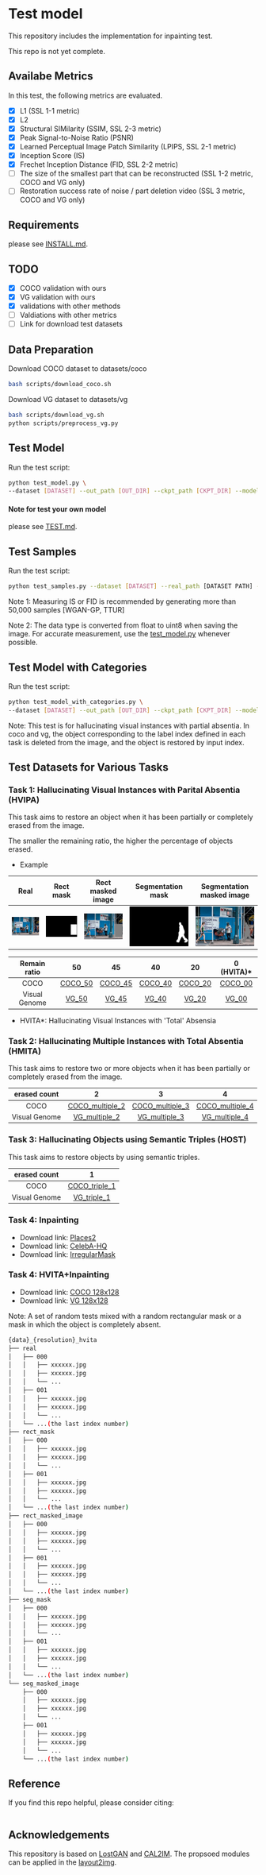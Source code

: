 # Test model
This repository includes the implementation for inpainting test.

This repo is not yet complete.

## Availabe Metrics
In this test, the following metrics are evaluated.

- [X] L1 (SSL 1-1 metric)
- [X] L2
- [X] Structural SIMilarity (SSIM, SSL 2-3 metric)
- [X] Peak Signal-to-Noise Ratio (PSNR)
- [X] Learned Perceptual Image Patch Similarity (LPIPS, SSL 2-1 metric)
- [X] Inception Score (IS)
- [X] Frechet Inception Distance (FID, SSL 2-2 metric) 
- [ ] The size of the smallest part that can be reconstructed (SSL 1-2 metric, COCO and VG only)
- [ ] Restoration success rate of noise / part deletion video (SSL 3 metric, COCO and VG only)

## Requirements
please see [INSTALL.md](INSTALL.md).

## TODO
- [X] COCO validation with ours
- [X] VG validation with ours
- [X] validations with other methods
- [ ] Valdiations with other metrics
- [ ] Link for download test datasets

## Data Preparation
Download COCO dataset to datasets/coco
```bash
bash scripts/download_coco.sh
```
Download VG dataset to datasets/vg
```bash
bash scripts/download_vg.sh
python scripts/preprocess_vg.py
```

## Test Model

Run the test script:

```bash
python test_model.py \
--dataset [DATASET] --out_path [OUT_DIR] --ckpt_path [CKPT_DIR] --model_name [MODEL_NAME]
```
#### Note for test your own model

please see [TEST.md](TEST.md).

## Test Samples

Run the test script:

```bash
python test_samples.py --dataset [DATASET] --real_path [DATASET PATH] --fake_path [FAKE PATH] --out_path [OUT PATH]
```
Note 1: Measuring IS or FID is recommended by generating more than 50,000 samples [WGAN-GP, TTUR]

Note 2: The data type is converted from float to uint8 when saving the image. For accurate measurement, use the [test_model.py](/test_model.py) whenever possible.

## Test Model with Categories

Run the test script:

```bash
python test_model_with_categories.py \
--dataset [DATASET] --out_path [OUT_DIR] --ckpt_path [CKPT_DIR] --model_name [MODEL_NAME]
```
Note: This test is for hallucinating visual instances with partial absentia.
In coco and vg, the object corresponding to the label index defined in each task is deleted from the image, and the object is restored by input index.

## Test Datasets for Various Tasks

### Task 1: Hallucinating Visual Instances with Parital Absentia (HVIPA)

This task aims to restore an object when it has been partially or completely erased from the image.

The smaller the remaining ratio, the higher the percentage of objects erased.

* Example

Real | Rect mask | Rect masked image | Segmentation mask | Segmentation masked image
:---:|:---:|:---:|:---:|:---:
![](./readme_asset/000000_252219_real.jpg) | ![](./readme_asset/000000_252219_rect_mask.jpg) | ![](./readme_asset/000000_252219_rect_masked_image.jpg) | ![](./readme_asset/000000_252219_seg_mask.jpg) | ![](./readme_asset/000000_252219_seg_masked_image.jpg)

| Remain ratio     |   50  |   45  |   40  |   20  |   0 (HVITA)*  |
|:----------------:|:-----:|:-----:|:-----:|:-----:|:--------------:|
| COCO             | [COCO_50](https://drive.google.com/file/d/1jdsiFTPUJy6PPPmCJZTJ3u-y1LRY0ptp/view?usp=sharing) | [COCO_45](https://drive.google.com/file/d/1y7tzmoSyoGgDm6EwUtYfGUyzyILc-gwz/view?usp=sharing) | [COCO_40](https://drive.google.com/file/d/1kswCnfLU3WuRrWfXc-9B8tn1I38a-niF/view?usp=sharing) | [COCO_20](https://drive.google.com/file/d/1fV2yRtzyCjXm7_vxWkanHsRSbPt850va/view?usp=sharing) | [COCO_00](https://drive.google.com/file/d/1vjlXbsG7k1jHuP_soqDi9HAXqhT5u4OF/view?usp=sharing) |
| Visual Genome    | [VG_50](https://drive.google.com/file/d/1rG7X9fGa9tptoBBgrSh7fxnLtRFdarH1/view?usp=sharing) | [VG_45](https://drive.google.com/file/d/1gdEn_Gf-3UiAq7dyjPghGpNhhRc2883_/view?usp=sharing) | [VG_40](https://drive.google.com/file/d/1Ca9nl7VfIo4KHl42yWqlNSUkJAowwB0Q/view?usp=sharing) | [VG_20](https://drive.google.com/file/d/1tlIryZTfWLAbSRB6Q-5XUF__jehYi3pJ/view?usp=sharing) | [VG_00](https://drive.google.com/file/d/1om43Uwyynpx2wkPexyhjmUt4Uja_35Dt/view?usp=sharing) |

* HVITA*: Hallucinating Visual Instances with 'Total' Absensia


### Task 2: Hallucinating Multiple Instances with Total Absentia (HMITA) 

This task aims to restore two or more objects when it has been partially or completely erased from the image.

| erased count     |   2  |   3  |   4  |
|:----------------:|:-----:|:-----:|:-----:|
| COCO             | [COCO_multiple_2](https://drive.google.com/file/d/1p2ZClK6oZA--gk_JAIC6lHVJqlFGRhLL/view?usp=sharing) | [COCO_multiple_3](https://drive.google.com/file/d/1gctxCZty4pTWP2duQKOc5I3CQY-3pBSo/view?usp=sharing) | [COCO_multiple_4](https://drive.google.com/file/d/11qQKtWlZ2Zdqi2wcmSJ1WFLkUKoIPOjJ/view?usp=sharing)|
| Visual Genome    | [VG_multiple_2](https://drive.google.com/file/d/1pqiRP43iRaGouZSNrQH1mxhk2Xjj7HZI/view?usp=sharing)| [VG_multiple_3](https://drive.google.com/file/d/1p4DEHt7QpXFBk5gQthRf0AU20xF5Tt15/view?usp=sharing)| [VG_multiple_4](https://drive.google.com/file/d/1dshKJ854CVgE1vVXdix8ZfjykDR4fH21/view?usp=sharing)|

### Task 3: Hallucinating Objects using Semantic Triples (HOST) 

This task aims to restore objects by using semantic triples.

| erased count     |   1  |
|:----------------:|:-----:|
| COCO             | [COCO_triple_1](https://drive.google.com/file/d/1-oTAcG5vv9iCrtvnIg2QDfvCRcpNSWe-/view?usp=sharing)|
| Visual Genome    | [VG_triple_1](https://drive.google.com/file/d/1jr_zJDMTU2CuA8V2TfZO7IHsQwjZHsw8/view?usp=sharing)|

### Task 4: Inpainting

* Download link: [Places2](http://places2.csail.mit.edu/download.html)
* Download link:  [CelebA-HQ](https://drive.google.com/drive/folders/0B4qLcYyJmiz0TXY1NG02bzZVRGs?resourcekey=0-arAVTUfW9KRhN-irJchVKQ)
* Download link:  [IrregularMask](https://www.dropbox.com/s/01dfayns9s0kevy/test_mask.zip?dl=0)

### Task 4: HVITA+Inpainting

* Download link: [COCO 128x128](https://drive.google.com/file/d/11xapK9GCIP-iZuvn8julofitQ_EPpNbh/view?usp=sharing)
* Download link: [VG 128x128](https://drive.google.com/file/d/1ONn3-sABfuFhjZj81X3VQqHvV-24ShuY/view?usp=sharing)

Note: A set of random tests mixed with a random rectangular mask or a mask in which the object is completely absent.

```bash
{data}_{resolution}_hvita
├── real
│   ├── 000
│   │   ├── xxxxxx.jpg
│   │   ├── xxxxxx.jpg        
│   │   └── ...           
│   ├── 001
│   │   ├── xxxxxx.jpg
│   │   ├── xxxxxx.jpg
│   │   └── ...       
│   └── ...(the last index number)
├── rect_mask
│   ├── 000
│   │   ├── xxxxxx.jpg
│   │   ├── xxxxxx.jpg        
│   │   └── ...           
│   ├── 001
│   │   ├── xxxxxx.jpg
│   │   ├── xxxxxx.jpg
│   │   └── ...       
│   └── ...(the last index number)
├── rect_masked_image
│   ├── 000
│   │   ├── xxxxxx.jpg
│   │   ├── xxxxxx.jpg        
│   │   └── ...           
│   ├── 001
│   │   ├── xxxxxx.jpg
│   │   ├── xxxxxx.jpg
│   │   └── ...       
│   └── ...(the last index number)
├── seg_mask
│   ├── 000
│   │   ├── xxxxxx.jpg
│   │   ├── xxxxxx.jpg        
│   │   └── ...           
│   ├── 001
│   │   ├── xxxxxx.jpg
│   │   ├── xxxxxx.jpg
│   │   └── ...       
│   └── ...(the last index number)
└── seg_masked_image
    ├── 000
    │   ├── xxxxxx.jpg
    │   ├── xxxxxx.jpg        
    │   └── ...           
    ├── 001
    │   ├── xxxxxx.jpg
    │   ├── xxxxxx.jpg
    │   └── ...       
    └── ...(the last index number)
```

## Reference
If you find this repo helpful, please consider citing:

```

```

## Acknowledgements

This repository is based on [LostGAN](https://github.com/WillSuen/LostGANs) and [CAL2IM](https://github.com/wtliao/layout2img.
). The propsoed modules can be applied in the [layout2img](https://github.com/zhaobozb/layout2im).
